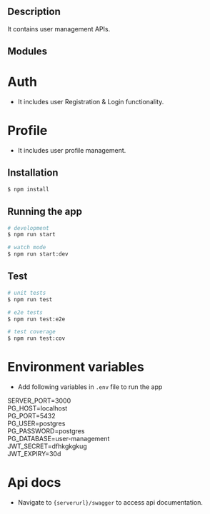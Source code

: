 ## Description

It contains user management APIs.

## Modules

# Auth

- It includes user Registration & Login functionality.

# Profile

- It includes user profile management.

## Installation

```bash
$ npm install
```

## Running the app

```bash
# development
$ npm run start

# watch mode
$ npm run start:dev

```

## Test

```bash
# unit tests
$ npm run test

# e2e tests
$ npm run test:e2e

# test coverage
$ npm run test:cov
```

# Environment variables

- Add following variables in `.env` file to run the app

SERVER_PORT=3000  
PG_HOST=localhost  
PG_PORT=5432  
PG_USER=postgres  
PG_PASSWORD=postgres  
PG_DATABASE=user-management  
JWT_SECRET=dfhkgkgkug  
JWT_EXPIRY=30d

# Api docs

- Navigate to `{serverurl}/swagger` to access api documentation.
